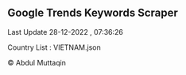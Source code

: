 

## Google Trends Keywords Scraper 
 
Last Update 28-12-2022 , 07:36:26

Country List :
VIETNAM.json



© Abdul Muttaqin 

